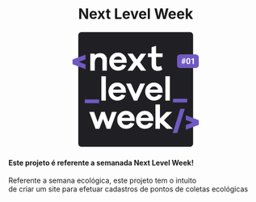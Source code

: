 <h1 align="center">
    Next Level Week
    </h1>
  
  <p align="center">
  <img width="250" src="public/assets/logoGit.svg">
</p>

<h4>Este projeto é referente a semanada Next Level Week!</h4>
<p>Referente a semana ecológica, este projeto tem o intuito <br>
de criar um site para efetuar cadastros de pontos de coletas ecológicas</p>